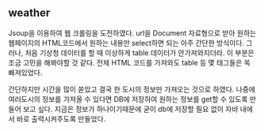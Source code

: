 
## weather
Jsoup을 이용하여 웹 크롤링을 도전하였다. url을 Document 자료형으로 받아 원하는 웹페이지의 HTML코드에서 원하는 내용만 select하면 되는 아주 간단한 방식이다.
그러나, 처음 기상청 데이터를 할 때 이상하게 table 데이터가 안가져와지더라. 이 부분은 조금 고민을 해봐야할 것 같다. 전체 HTML 코드를 가져와도 table 등 몇 태그들은 쏙 빠져있었다.

간단하지만 시간을 많이 쏟았고 결국 한 도시의 정보만 가져오는 것으로 하였다. 나중에 여러도시의 정보를 가져올 수 있다면 DB에 저장하여 원하는 정보를 get할 수 있도록 만들어 보고 싶다.
지금은 정보가 하나이기때문에 굳이 db에 저장할 필요 없이 자바 내에서 바로 출력시켜주도록 만들었다.
